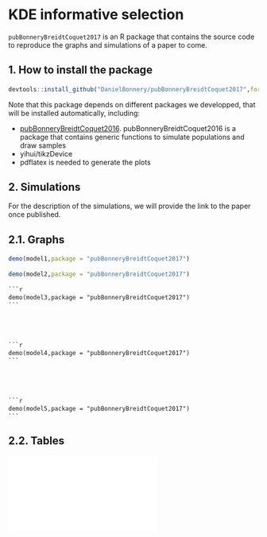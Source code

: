 # KDE informative selection
`pubBonneryBreidtCoquet2017` is an R package that contains the source code to reproduce the graphs and simulations of a paper to come.

## 1. How to install the package

```r
devtools::install_github("DanielBonnery/pubBonneryBreidtCoquet2017",force=TRUE)
```

Note that this package depends on different packages we developped, that will be installed automatically, including:
* [pubBonneryBreidtCoquet2016](https://github.com/DanielBonnery/pubBonneryBreidtCoquet2016). pubBonneryBreidtCoquet2016 is a package that contains generic functions to simulate populations and draw samples
* yihui/tikzDevice
* pdflatex is needed to generate the plots

## 2. Simulations

For the description of the simulations, we will provide the link to the paper once published.
## 2.1. Graphs


```r
demo(model1,package = "pubBonneryBreidtCoquet2017")
```




```r
demo(model2,package = "pubBonneryBreidtCoquet2017")
```


    
    
    ```r
    demo(model3,package = "pubBonneryBreidtCoquet2017")
    ```


    
    
    ```r
    demo(model4,package = "pubBonneryBreidtCoquet2017")
    ```


    
    
    ```r
    demo(model5,package = "pubBonneryBreidtCoquet2017")
    ```


    
## 2.2. Tables

![](datanotpushed/table/tables.pdf)
